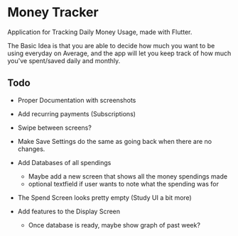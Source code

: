 # Money Tracker

Application for Tracking Daily Money Usage, made with Flutter.

The Basic Idea is that you are able to decide how much you want to be using everyday on Average, and the app will let you keep track of how much you've spent/saved daily and monthly.


## Todo

- Proper Documentation with screenshots

- Add recurring payments (Subscriptions)
- Swipe between screens?
- Make Save Settings do the same as going back when there are no changes.
- Add Databases of all spendings
  - Maybe add a new screen that shows all the money spendings made
  - optional textfield if user wants to note what the spending was for

- The Spend Screen looks pretty empty (Study UI a bit more)
- Add features to the Display Screen
  - Once database is ready, maybe show graph of past week?
